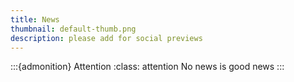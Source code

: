 ```yaml
---
title: News
thumbnail: default-thumb.png
description: please add for social previews
---
```


:::{admonition} Attention
:class: attention
No news is good news
:::
